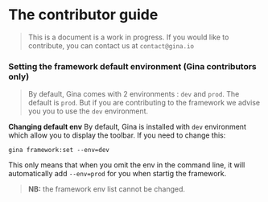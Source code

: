 # The contributor guide
> This is a document is a work in progress.
> If you would like to contribute, you can contact us at `contact@gina.io` 

### Setting the framework default environment (Gina contributors only)
> By default, Gina comes with 2 environments : `dev` and `prod`. The default is `prod`. But if you are contributing to the framework we advise you you to use the `dev` environment.

__Changing default env__
By default, Gina is installed with `dev` environment which allow you to display the toolbar.
If you need to change this:
```tty
gina framework:set --env=dev
```

This only means that when you omit the env in the command line, it will automatically add `--env=prod` for you when startig the framework.

> __NB:__ the framework env list cannot be changed.
